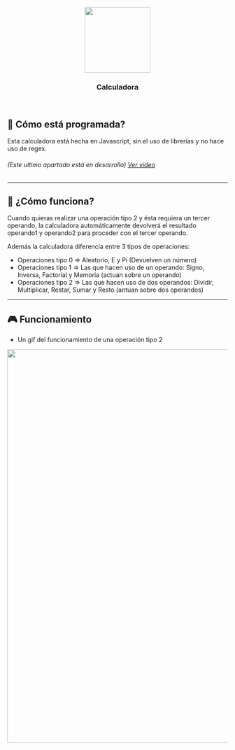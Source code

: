 
<p align="center">
  <img src="media/elmoLogo.png" width="150" >
  <h3 align="center" margin-top="-40">Calculadora</h3>
</p>

<br>

## 👀 Cómo está programada?
Esta calculadora está hecha en Javascript, sin el uso de librerías y no hace uso de regex.
###### (Este ultimo apartado está en desarrollo) <a href="https://youtu.be/ZZqmKjBDXOU">Ver video</a>

------

## 🤖 ¿Cómo funciona?
Cuando quieras realizar una operación <bold>tipo 2</bold> y ésta requiera un tercer operando, la calculadora automáticamente devolverá el resultado operando1 y operando2 para proceder con el tercer operando.

Además la calculadora diferencia entre 3 tipos de operaciones:</br>
- Operaciones tipo 0 => Aleatorio, E y Pi (Devuelven un número)
- Operaciones tipo 1 => Las que hacen uso de un operando: Signo, Inversa, Factorial y Memoria (actuan sobre un operando)
- Operaciones tipo 2 => Las que hacen uso de dos operandos: Dividir, Multiplicar, Restar, Sumar y Resto (antuan sobre dos operandos)


------

## 🎮 Funcionamiento

- Un gif del funcionamiento de una operación tipo 2
<img src="media/1.png" width="900">
